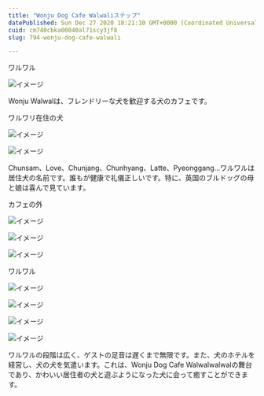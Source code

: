 ```yaml
---
title: "Wonju Dog Cafe Walwaliステップ"
datePublished: Sun Dec 27 2020 18:21:10 GMT+0000 (Coordinated Universal Time)
cuid: cm740cbka00040al71scy3jf8
slug: 794-wonju-dog-cafe-walwali

---
```



ワルワル

![イメージ](https://cdn.hashnode.com/res/hashnode/image/upload/v1739491500569/6bf026b6-a819-4325-a373-2c433a2c9986.jpeg)

Wonju Walwalは、フレンドリーな犬を歓迎する犬のカフェです。

ワルワリ在住の犬

![イメージ](https://cdn.hashnode.com/res/hashnode/image/upload/v1739491503536/3f51309c-e3fc-44f5-9cd0-40ed8af058b6.jpeg)

![イメージ](https://cdn.hashnode.com/res/hashnode/image/upload/v1739491506179/fb8e5d04-0ec5-4aae-b802-43226d62d3db.jpeg)

Chunsam、Love、Chunjang、Chunhyang、Latte、Pyeonggang…ワルワルは居住犬の名前です。誰もが健康で礼儀正しいです。特に、英国のブルドッグの母と娘は喜んで見ています。

カフェの外

![イメージ](https://cdn.hashnode.com/res/hashnode/image/upload/v1739491508689/60ca6a53-b484-4856-8c41-1463643585a5.jpeg)

![イメージ](https://cdn.hashnode.com/res/hashnode/image/upload/v1739491511769/7a21c88f-fab5-4cca-9270-d5a921cd07a2.jpeg)

![イメージ](https://cdn.hashnode.com/res/hashnode/image/upload/v1739491514672/ba8e6f08-4c26-410f-8601-aece99a91b2c.jpeg)

ワルワル

![イメージ](https://cdn.hashnode.com/res/hashnode/image/upload/v1739491517267/7035abd5-bf1b-4923-b359-6b38086afbc7.jpeg)

![イメージ](https://cdn.hashnode.com/res/hashnode/image/upload/v1739491519407/dd84c9fb-d92b-4a2b-a0af-475c62633b93.jpeg)

![イメージ](https://cdn.hashnode.com/res/hashnode/image/upload/v1739491522250/93310d8e-7234-46fe-b660-6e25ef3af3d0.jpeg)

![イメージ](https://cdn.hashnode.com/res/hashnode/image/upload/v1739491524388/725d69ad-01c8-40cf-969e-731e53b10356.jpeg)

ワルワルの段階は広く、ゲストの足音は遅くまで無限です。また、犬のホテルを経営し、犬の犬を気遣います。これは、Wonju Dog Cafe Walwalwalwalの舞台であり、かわいい居住者の犬と遊ぶようになった犬に会って癒すことができます。